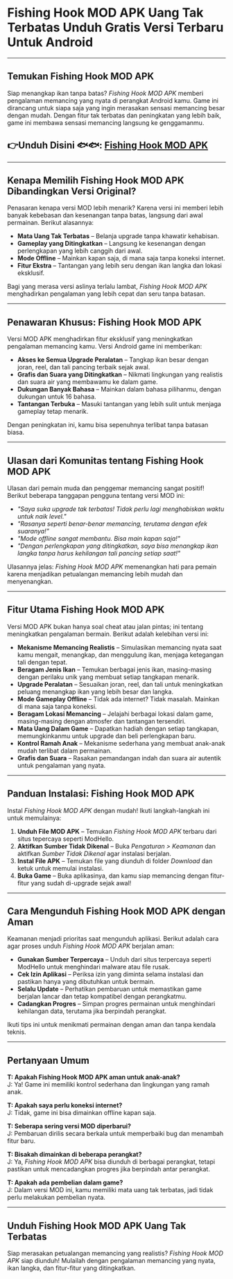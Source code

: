 # Fishing Hook MOD APK Uang Tak Terbatas Unduh Gratis Versi Terbaru Untuk Android 

---

## Temukan Fishing Hook MOD APK

Siap menangkap ikan tanpa batas? *Fishing Hook MOD APK* memberi pengalaman memancing yang nyata di perangkat Android kamu. Game ini dirancang untuk siapa saja yang ingin merasakan sensasi memancing besar dengan mudah. Dengan fitur tak terbatas dan peningkatan yang lebih baik, game ini membawa sensasi memancing langsung ke genggamanmu.


## 👉Unduh Disini 🐟🐟: [Fishing Hook MOD APK](https://modhello.com/fishing-hook/)
---

## Kenapa Memilih Fishing Hook MOD APK Dibandingkan Versi Original?

Penasaran kenapa versi MOD lebih menarik? Karena versi ini memberi lebih banyak kebebasan dan kesenangan tanpa batas, langsung dari awal permainan. Berikut alasannya:

- **Mata Uang Tak Terbatas** – Belanja upgrade tanpa khawatir kehabisan.
- **Gameplay yang Ditingkatkan** – Langsung ke kesenangan dengan perlengkapan yang lebih canggih dari awal.
- **Mode Offline** – Mainkan kapan saja, di mana saja tanpa koneksi internet.
- **Fitur Ekstra** – Tantangan yang lebih seru dengan ikan langka dan lokasi eksklusif.

Bagi yang merasa versi aslinya terlalu lambat, *Fishing Hook MOD APK* menghadirkan pengalaman yang lebih cepat dan seru tanpa batasan.

---

## Penawaran Khusus: Fishing Hook MOD APK

Versi MOD APK menghadirkan fitur eksklusif yang meningkatkan pengalaman memancing kamu. Versi Android game ini memberikan:

- **Akses ke Semua Upgrade Peralatan** – Tangkap ikan besar dengan joran, reel, dan tali pancing terbaik sejak awal.
- **Grafis dan Suara yang Ditingkatkan** – Nikmati lingkungan yang realistis dan suara air yang membawamu ke dalam game.
- **Dukungan Banyak Bahasa** – Mainkan dalam bahasa pilihanmu, dengan dukungan untuk 16 bahasa.
- **Tantangan Terbuka** – Masuki tantangan yang lebih sulit untuk menjaga gameplay tetap menarik.

Dengan peningkatan ini, kamu bisa sepenuhnya terlibat tanpa batasan biasa.

---

## Ulasan dari Komunitas tentang Fishing Hook MOD APK

Ulasan dari pemain muda dan penggemar memancing sangat positif! Berikut beberapa tanggapan pengguna tentang versi MOD ini:

- *"Saya suka upgrade tak terbatas! Tidak perlu lagi menghabiskan waktu untuk naik level."*
- *"Rasanya seperti benar-benar memancing, terutama dengan efek suaranya!"*
- *"Mode offline sangat membantu. Bisa main kapan saja!"*
- *"Dengan perlengkapan yang ditingkatkan, saya bisa menangkap ikan langka tanpa harus kehilangan tali pancing setiap saat!"*

Ulasannya jelas: *Fishing Hook MOD APK* memenangkan hati para pemain karena menjadikan petualangan memancing lebih mudah dan menyenangkan.

---

## Fitur Utama Fishing Hook MOD APK

Versi MOD APK bukan hanya soal cheat atau jalan pintas; ini tentang meningkatkan pengalaman bermain. Berikut adalah kelebihan versi ini:

- **Mekanisme Memancing Realistis** – Simulasikan memancing nyata saat kamu mengait, menangkap, dan menggulung ikan, menjaga ketegangan tali dengan tepat.
- **Beragam Jenis Ikan** – Temukan berbagai jenis ikan, masing-masing dengan perilaku unik yang membuat setiap tangkapan menarik.
- **Upgrade Peralatan** – Sesuaikan joran, reel, dan tali untuk meningkatkan peluang menangkap ikan yang lebih besar dan langka.
- **Mode Gameplay Offline** – Tidak ada internet? Tidak masalah. Mainkan di mana saja tanpa koneksi.
- **Beragam Lokasi Memancing** – Jelajahi berbagai lokasi dalam game, masing-masing dengan atmosfer dan tantangan tersendiri.
- **Mata Uang Dalam Game** – Dapatkan hadiah dengan setiap tangkapan, memungkinkanmu untuk upgrade dan beli perlengkapan baru.
- **Kontrol Ramah Anak** – Mekanisme sederhana yang membuat anak-anak mudah terlibat dalam permainan.
- **Grafis dan Suara** – Rasakan pemandangan indah dan suara air autentik untuk pengalaman yang nyata.

---

## Panduan Instalasi: Fishing Hook MOD APK

Instal *Fishing Hook MOD APK* dengan mudah! Ikuti langkah-langkah ini untuk memulainya:

1. **Unduh File MOD APK** – Temukan *Fishing Hook MOD APK* terbaru dari situs tepercaya seperti ModHello.
2. **Aktifkan Sumber Tidak Dikenal** – Buka *Pengaturan > Keamanan* dan aktifkan *Sumber Tidak Dikenal* agar instalasi berjalan.
3. **Instal File APK** – Temukan file yang diunduh di folder *Download* dan ketuk untuk memulai instalasi.
4. **Buka Game** – Buka aplikasinya, dan kamu siap memancing dengan fitur-fitur yang sudah di-upgrade sejak awal!

---

## Cara Mengunduh Fishing Hook MOD APK dengan Aman

Keamanan menjadi prioritas saat mengunduh aplikasi. Berikut adalah cara agar proses unduh *Fishing Hook MOD APK* berjalan aman:

- **Gunakan Sumber Terpercaya** – Unduh dari situs terpercaya seperti ModHello untuk menghindari malware atau file rusak.
- **Cek Izin Aplikasi** – Periksa izin yang diminta selama instalasi dan pastikan hanya yang dibutuhkan untuk bermain.
- **Selalu Update** – Perhatikan pembaruan untuk memastikan game berjalan lancar dan tetap kompatibel dengan perangkatmu.
- **Cadangkan Progres** – Simpan progres permainan untuk menghindari kehilangan data, terutama jika berpindah perangkat.

Ikuti tips ini untuk menikmati permainan dengan aman dan tanpa kendala teknis.

---

## Pertanyaan Umum

**T: Apakah Fishing Hook MOD APK aman untuk anak-anak?**  
J: Ya! Game ini memiliki kontrol sederhana dan lingkungan yang ramah anak.

**T: Apakah saya perlu koneksi internet?**  
J: Tidak, game ini bisa dimainkan offline kapan saja.

**T: Seberapa sering versi MOD diperbarui?**  
J: Pembaruan dirilis secara berkala untuk memperbaiki bug dan menambah fitur baru.

**T: Bisakah dimainkan di beberapa perangkat?**  
J: Ya, *Fishing Hook MOD APK* bisa diunduh di berbagai perangkat, tetapi pastikan untuk mencadangkan progres jika berpindah antar perangkat.

**T: Apakah ada pembelian dalam game?**  
J: Dalam versi MOD ini, kamu memiliki mata uang tak terbatas, jadi tidak perlu melakukan pembelian nyata.

---

## Unduh Fishing Hook MOD APK Uang Tak Terbatas

Siap merasakan petualangan memancing yang realistis? *Fishing Hook MOD APK* siap diunduh! Mulailah dengan pengalaman memancing yang nyata, ikan langka, dan fitur-fitur yang ditingkatkan.
